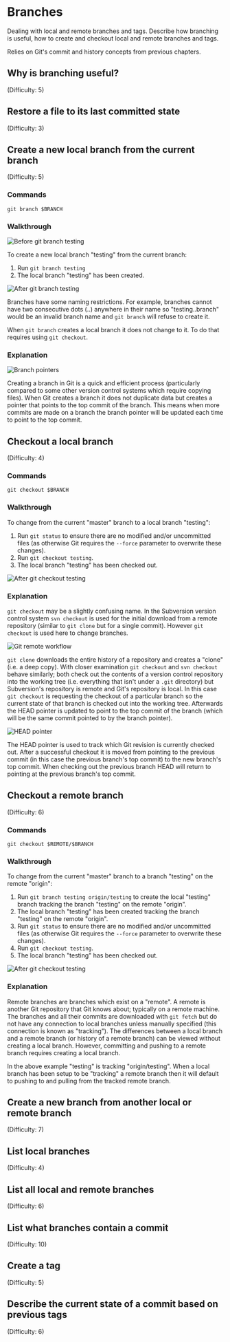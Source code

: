 # Branches
Dealing with local and remote branches and tags. Describe how branching is useful, how to create and checkout local and remote branches and tags.

Relies on Git's commit and history concepts from previous chapters.

## Why is branching useful?
(Difficulty: 5)

## Restore a file to its last committed state
(Difficulty: 3)

## Create a new local branch from the current branch
(Difficulty: 5)

### Commands
`git branch $BRANCH`

### Walkthrough
![Before `git branch testing`](screenshots/git-branch-before.png)

To create a new local branch "testing" from the current branch:

1. Run `git branch testing`
2. The local branch "testing" has been created.

![After `git branch testing`](screenshots/git-branch-after.png)

Branches have some naming restrictions. For example, branches cannot have two consecutive dots (..) anywhere in their name so "testing..branch" would be an invalid branch name and `git branch` will refuse to create it.

When `git branch` creates a local branch it does not change to it. To do that requires using `git checkout`.

### Explanation
![Branch pointers](diagrams/branches.png)

Creating a branch in Git is a quick and efficient process (particularly compared to some other version control systems which require copying files). When Git creates a branch it does not duplicate data but creates a pointer that points to the top commit of the branch. This means when more commits are made on a branch the branch pointer will be updated each time to point to the top commit.

## Checkout a local branch
(Difficulty: 4)

### Commands
`git checkout $BRANCH`

### Walkthrough
To change from the current "master" branch to a local branch "testing":

1. Run `git status` to ensure there are no modified and/or uncommitted files (as otherwise Git requires the `--force` parameter to overwrite these changes).
2. Run `git checkout testing`.
3. The local branch "testing" has been checked out.

![After `git checkout testing`](screenshots/git-checkout-after.png)

### Explanation
`git checkout` may be a slightly confusing name. In the Subversion version control system `svn checkout` is used for the initial download from a remote repository (similar to `git clone` but for a single commit). However `git checkout` is used here to change branches.

![Git remote workflow](diagrams/remote-workflow.png)

`git clone` downloads the entire history of a repository and creates a "clone" (i.e. a deep copy). With closer examination `git checkout` and `svn checkout` behave similarly; both check out the contents of a version control repository into the working tree (i.e. everything that isn't under a `.git` directory) but Subversion's repository is remote and Git's repository is local. In this case `git checkout` is requesting the checkout of a particular branch so the current state of that branch is checked out into the working tree. Afterwards the HEAD pointer is updated to point to the top commit of the branch (which will be the same commit pointed to by the branch pointer).

![HEAD pointer](diagrams/HEAD.png)

The HEAD pointer is used to track which Git revision is currently checked out. After a successful checkout it is moved from pointing to the previous commit (in this case the previous branch's top commit) to the new branch's top commit. When checking out the previous branch HEAD will return to pointing at the previous branch's top commit.

## Checkout a remote branch
(Difficulty: 6)

### Commands
`git checkout $REMOTE/$BRANCH`

### Walkthrough
To change from the current "master" branch to a branch "testing" on the remote "origin":

1. Run `git branch testing origin/testing` to create the local "testing" branch tracking the branch "testing" on the remote "origin".
2. The local branch "testing" has been created tracking the branch "testing" on the remote "origin".
3. Run `git status` to ensure there are no modified and/or uncommitted files (as otherwise Git requires the `--force` parameter to overwrite these changes).
4. Run `git checkout testing`.
5. The local branch "testing" has been checked out.

![After `git checkout testing`](screenshots/git-checkout-remote-after.png)

### Explanation
Remote branches are branches which exist on a "remote". A remote is another Git repository that Git knows about; typically on a remote machine. The branches and all their commits are downloaded with `git fetch` but do not have any connection to local branches unless manually specified (this connection is known as "tracking"). The differences between a local branch and a remote branch (or history of a remote branch) can be viewed without creating a local branch. However, committing and pushing to a remote branch requires creating a local branch.

In the above example "testing" is tracking "origin/testing". When a local branch has been setup to be "tracking" a remote branch then it will default to pushing to and pulling from the tracked remote branch.

## Create a new branch from another local or remote branch
(Difficulty: 7)

## List local branches
(Difficulty: 4)

## List all local and remote branches
(Difficulty: 6)

## List what branches contain a commit
(Difficulty: 10)

## Create a tag
(Difficulty: 5)

## Describe the current state of a commit based on previous tags
(Difficulty: 6)
